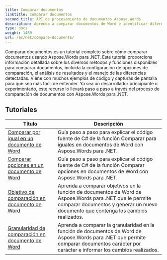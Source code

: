 ```yaml
---
title: Comparar documentos
linktitle: Comparar documentos
second_title: API de procesamiento de documentos Aspose.Words
description: Aprenda a comparar documentos de Word e identificar diferencias usando Aspose.Words para .NET. Guías y ejemplos prácticos incluidos.
type: docs
weight: 1480
url: /es/net/compare-documents/
---
```


Comparar documentos es un tutorial completo sobre cómo comparar documentos usando Aspose.Words para .NET. Este tutorial proporciona información detallada sobre los diversos métodos y funciones disponibles para comparar documentos, incluida la configuración de opciones de comparación, el análisis de resultados y el manejo de las diferencias detectadas. Viene con muchos ejemplos de código y capturas de pantalla para que sea más fácil de entender. Ya sea un desarrollador principiante o experimentado, este recurso lo llevará paso a paso a través del proceso de comparación de documentos con Aspose.Words para .NET.

 ## Tutoriales
| Título | Descripción |
| --- | --- |
| [Comparar por igual en un documento de Word](./compare-for-equal/) | Guía paso a paso para explicar el código fuente de C# de la función Comparar para iguales en documentos de Word con Aspose.Words para .NET. |
| [Comparar opciones en un documento de Word](./compare-options/) | Guía paso a paso para explicar el código fuente de C# de la función Comparar opciones en documentos de Word con Aspose.Words para .NET. |
| [Objetivo de comparación en documento de Word](./comparison-target/) | Aprenda a comparar objetivos en la función de documentos de Word de Aspose.Words para .NET que le permite comparar documentos y generar un nuevo documento que contenga los cambios realizados. |
| [Granularidad de comparación en documento de Word](./comparison-granularity/) | Aprenda a comparar la granularidad en la función de documentos de Word de Aspose.Words para .NET que permite comparar documentos carácter por carácter e informar los cambios realizados. |